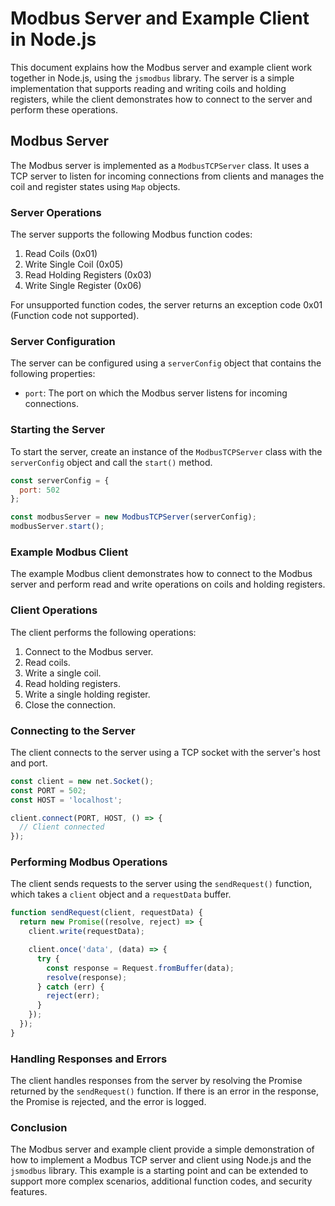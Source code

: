 # Modbus Server and Example Client in Node.js

This document explains how the Modbus server and example client work together in Node.js, using the `jsmodbus` library. The server is a simple implementation that supports reading and writing coils and holding registers, while the client demonstrates how to connect to the server and perform these operations.

## Modbus Server

The Modbus server is implemented as a `ModbusTCPServer` class. It uses a TCP server to listen for incoming connections from clients and manages the coil and register states using `Map` objects.

### Server Operations

The server supports the following Modbus function codes:

1. Read Coils (0x01)
2. Write Single Coil (0x05)
3. Read Holding Registers (0x03)
4. Write Single Register (0x06)

For unsupported function codes, the server returns an exception code 0x01 (Function code not supported).

### Server Configuration

The server can be configured using a `serverConfig` object that contains the following properties:

- `port`: The port on which the Modbus server listens for incoming connections.

### Starting the Server

To start the server, create an instance of the `ModbusTCPServer` class with the `serverConfig` object and call the `start()` method.

```javascript
const serverConfig = {
  port: 502
};

const modbusServer = new ModbusTCPServer(serverConfig);
modbusServer.start();
```

### Example Modbus Client
The example Modbus client demonstrates how to connect to the Modbus server and perform read and write operations on coils and holding registers.

### Client Operations
The client performs the following operations:

1. Connect to the Modbus server.
2. Read coils.
3. Write a single coil.
4. Read holding registers.
5. Write a single holding register.
6. Close the connection.

### Connecting to the Server
The client connects to the server using a TCP socket with the server's host and port.

```javascript
const client = new net.Socket();
const PORT = 502;
const HOST = 'localhost';

client.connect(PORT, HOST, () => {
  // Client connected
});
```
### Performing Modbus Operations
The client sends requests to the server using the `sendRequest()` function, which takes a `client` object and a `requestData` buffer.

```javascript
function sendRequest(client, requestData) {
  return new Promise((resolve, reject) => {
    client.write(requestData);

    client.once('data', (data) => {
      try {
        const response = Request.fromBuffer(data);
        resolve(response);
      } catch (err) {
        reject(err);
      }
    });
  });
}
```

### Handling Responses and Errors
The client handles responses from the server by resolving the Promise returned by the `sendRequest()` function. If there is an error in the response, the Promise is rejected, and the error is logged.

### Conclusion
The Modbus server and example client provide a simple demonstration of how to implement a Modbus TCP server and client using Node.js and the `jsmodbus` library. This example is a starting point and can be extended to support more complex scenarios, additional function codes, and security features.




